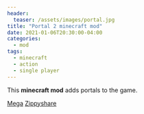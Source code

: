 ```yaml
---
header:
  teaser: /assets/images/portal.jpg
title: "Portal 2 minecraft mod"
date: 2021-01-06T20:30:00-04:00
categories:
  - mod
tags:
  - minecraft
  - action
  - single player
---
```


This **minecraft mod** adds portals to the game.

[Mega](https://mega.nz/file/ig11xICR#ZVzOQYERtz-F4GYPI3512AtQD_IBAr7fZnQymRPmCV0)
[Zippyshare](https://pastebin.com/s21cB3xF)
